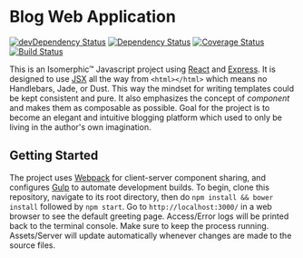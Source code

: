 Blog Web Application
===

[![devDependency Status](https://david-dm.org/lihengl/blog-web/dev-status.svg)](https://david-dm.org/lihengl/blog-web#info=devDependencies)
[![Dependency Status](https://david-dm.org/lihengl/blog-web.svg)](https://david-dm.org/lihengl/blog-web)
[![Coverage Status](https://coveralls.io/repos/lihengl/blog-web/badge.svg?branch=release)](https://coveralls.io/r/lihengl/blog-web?branch=release)
[![Build Status](https://travis-ci.org/lihengl/blog-web.svg?branch=release)](https://travis-ci.org/lihengl/blog-web)

This is an Isomerphic&trade; Javascript project using [React](http://facebook.github.io/react/) and [Express](http://expressjs.com/). It is designed to use [JSX](http://facebook.github.io/react/docs/jsx-in-depth.html) all the way from `<html></html>` which means no Handlebars, Jade, or Dust. This way the mindset for writing templates could be kept consistent and pure. It also emphasizes the concept of *component* and makes them as composable as possible. Goal for the project is to become an elegant and intuitive blogging platform which used to only be living in the author's own imagination.

Getting Started
---

The project uses [Webpack](http://webpack.github.io/) for client-server component sharing, and configures [Gulp](http://gulpjs.com/) to automate  development builds. To begin, clone this repository, navigate to its root directory, then do `npm install && bower install` followed by `npm start`. Go to `http://localhost:3000/` in a web browser to see the default greeting page. Access/Error logs will be printed back to the terminal console. Make sure to keep the process running. Assets/Server will update automatically whenever changes are made to the source files.
